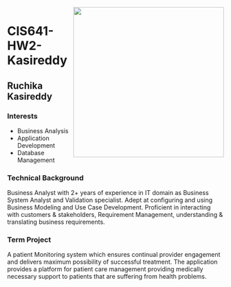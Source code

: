 <img align="right" width="350" height="350" src="https://media.istockphoto.com/vectors/freelancer-working-on-laptop-at-home-remote-job-vector-id1214343299?k=20&m=1214343299&s=612x612&w=0&h=2MolgCbNrjR6OwcsE853VxXl86IXmKxPQ187Jmb6eb4=">

# CIS641-HW2-Kasireddy

## Ruchika Kasireddy

### Interests
- Business Analysis
- Application Development
- Database Management                                                                          

### Technical Background
Business Analyst with 2+ years of experience in IT domain as Business System Analyst and Validation specialist. Adept at configuring and using Business Modeling and Use Case Development. Proficient in interacting with customers & stakeholders, Requirement Management, understanding & translating business requirements.

### Term Project 

A patient Monitoring system which ensures continual provider engagement and delivers maximum possibility of successful treatment. The application provides a platform for patient care management providing medically necessary support to patients that are suffering from health problems.


